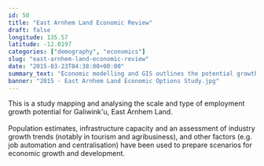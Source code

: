 ```yaml
---
id: 50
title: "East Arnhem Land Economic Review"
draft: false
longitude: 135.57
latitude: -12.0197
categories: ["demography", "economics"]
slug: "east-arnhem-land-economic-review"
date: "2015-03-23T04:38:00+00:00"
summary_text: "Economic modelling and GIS outlines the potential growth opportunities in Galiwink'u, East Arnhem Land"
banner: "2015 - East Arnhem Land Economic Options Study.jpg"
---
```


This is a study mapping and analysing the scale and type of employment growth potential for Galiwink'u, East Arnhem Land. <br><br>Population estimates, infrastructure capacity and an assessment of industry growth trends (notably in tourism and agribusiness), and other factors (e.g. job automation and centralisation) have been used to prepare scenarios for economic growth and development.&nbsp;<br><br><br><br><br>
